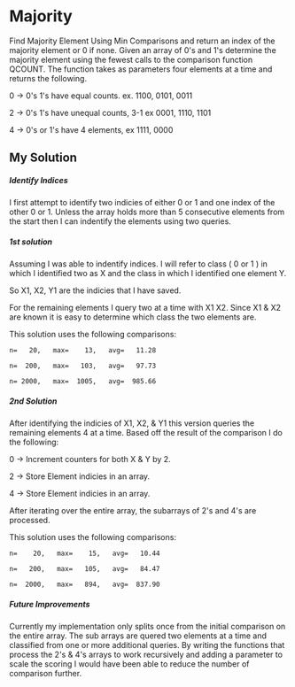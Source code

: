 # Majority
Find Majority Element Using Min Comparisons and return an index of the majority element or 0 if none.
Given an array of 0's and 1's determine the majority element 
using the fewest calls to the comparison function QCOUNT. The function takes as parameters four elements at a time
and returns the following. 

  0 -> 0's 1's have equal counts. ex. 1100, 0101, 0011

  2 -> 0's 1's have unequal counts, 3-1 ex 0001, 1110, 1101

  4 -> 0's or 1's have 4 elements, ex 1111, 0000

## My Solution

##### Identify Indices
I first attempt to identify two indicies of either 0 or 1 and one index of the other 0 or 1.
Unless the array holds more than 5 consecutive elements from the start then I can indentify the 
elements using two queries. 

##### 1st solution 
Assuming I was able to indentify indices. 
I will refer to class ( 0 or 1 ) in which I identified two as X and the class in which I identified one element Y. 

So X1, X2, Y1 are the indicies that I have saved. 


For the remaining elements I query two at a time with X1 X2. Since X1 & X2 are known it is easy to determine
which class the two elements are. 

This solution uses the following comparisons:

    n=   20,   max=    13,   avg=   11.28
  
    n=  200,   max=   103,   avg=   97.73
  
    n= 2000,   max=  1005,   avg=  985.66


##### 2nd Solution

After identifying the indicies of X1, X2, & Y1 this version queries the remaining elements 4 at a time. 
Based off the result of the comparison I do the following:

  0 -> Increment counters for both X & Y by 2. 
    
    
  2 -> Store Element indicies in an array.
    
  
  4 -> Store Element indicies in an array.
  

After iterating over the entire array, the subarrays of 2's and 4's are processed. 

This solution uses the following comparisons:

    n=    20,   max=    15,   avg=   10.44
  
    n=   200,   max=   105,   avg=   84.47
  
    n=  2000,   max=   894,   avg=  837.90
    

##### Future Improvements
Currently my implementation only splits once from the initial comparison on the entire array. The sub arrays are
quered two elements at a time and classified from one or more additional queries. By writing the functions that process the 
2's & 4's arrays to work recursively and adding a parameter to scale the scoring I would have been able to reduce the number
of comparison further. 






